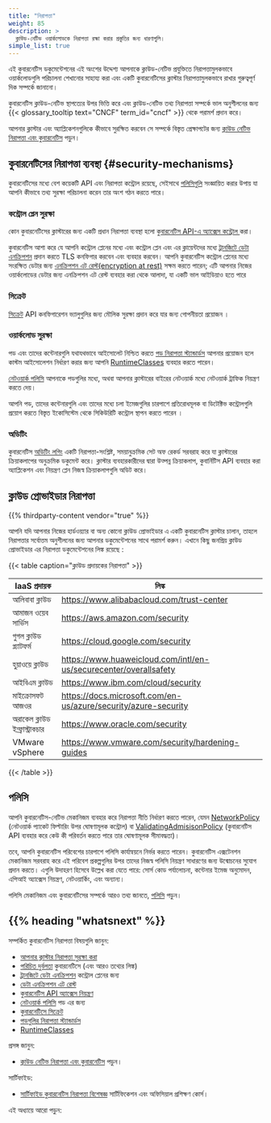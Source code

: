 ```yaml
---
title: "নিরাপত্তা"
weight: 85
description: >
  ক্লাউড-নেটিভ ওয়ার্কলোডকে নিরাপত্তা রক্ষা করার প্রস্তুতির জন্য ধারণাগুলি।
simple_list: true
---
```


এই কুবারনেটিস ডকুমেন্টেশনের এই অংশের উদ্দেশ্য আপনাকে ক্লাউড-নেটিভ প্রযুক্তিতে
নিরাপত্তামুলকভাবে ওয়ার্কলোডগুলি পরিচালনা শেখানোর সাহায্য করা এবং একটি কুবারনেটিসের ক্লাস্টার
নিরাপত্তামুলকভাবে রাখার গুরুত্বপূর্ণ দিক সম্পর্কে জানানো।

কুবারনেটিস ক্লাউড-নেটিভ স্থাপত্যের উপর ভিত্তি করে এবং ক্লাউড-নেটিভ তথ্য নিরাপত্তা সম্পর্কে ভাল অনুশীলনের
জন্য {{< glossary_tooltip text="CNCF" term_id="cncf" >}} থেকে 
পরামর্শ প্রদান করে।

আপনার ক্লাস্টার এবং অ্যাপ্লিকেশনগুলিকে কীভাবে সুরক্ষিত করবেন 
সে সম্পর্কে বিস্তৃত প্রেক্ষাপটের জন্য
[ক্লাউড নেটিভ নিরাপত্তা এবং কুবারনেটিস](/bn/docs/concepts/security/cloud-native-security/) পড়ুন।

## কুবারনেটিসের নিরাপত্তা ব্যবস্থা {#security-mechanisms}

কুবারনেটিসের মধ্যে বেশ কয়েকটি API এবং নিরাপত্তা কন্ট্রোল রয়েছে,
সেইসাথে [পলিসিগুলি](#পলিসি) সংজ্ঞায়িত করার উপায় যা আপনি কীভাবে তথ্য সুরক্ষা পরিচালনা করেন তার অংশ গঠন করতে পারে।

### কন্ট্রোল প্লেন সুরক্ষা

কোন কুবারনেটিসের ক্লাস্টারের জন্য একটি প্রধান নিরাপত্তা ব্যবস্থা হলো
[কুবারনেটিস API-এ অ্যাক্সেস কন্ট্রোল ](bn/docs/concepts/security/controlling-access) করা।

কুবারনেটিস আশা করে যে আপনি কন্ট্রোল প্লেনের মধ্যে এবং কন্ট্রোল প্লেন এবং এর ক্লায়েন্টদের মধ্যে
[ট্রানজিটে ডেটা এনক্রিপশন](/bn/docs/tasks/tls/managing-tls-in-a-cluster/)
প্রদান করতে TLS কনফিগার করবেন এবং ব্যবহার করবেন। আপনি কুবারনেটিস কন্ট্রোল প্লেনের মধ্যে
সংরক্ষিত ডেটার জন্য [এনক্রিপশন এট রেস্ট(encryption at rest)](/bn/docs/tasks/administer-cluster/encrypt-data/) সক্ষম করতে পারেন;
এটি আপনার নিজের ওয়ার্কলোডের ডেটার জন্য এনক্রিপশন এট রেস্ট ব্যবহার করা থেকে আলাদা,
যা একটি ভাল আইডিয়াও হতে পারে

### সিক্রেট

[সিক্রেট](/bn/docs/concepts/configuration/secret/) API কনফিগারেশন ভ্যালুগুলির জন্য মৌলিক
সুরক্ষা প্রদান করে যার জন্য গোপনীয়তা প্রয়োজন ।

### ওয়ার্কলোড সুরক্ষা

পড এবং তাদের কন্টেনারগুলি যথাযথভাবে আইসোলেট নিশ্চিত করতে
[পড নিরাপত্তা স্ট্যান্ডার্ডস](/bn/docs/concepts/security/pod-security-standards/)
আপনার প্রয়োজন হলে কাস্টম আইসোলেশন নির্ধারণ করার জন্য আপনি
[RuntimeClasses](/bn/docs/concepts/containers/runtime-class) ব্যবহার করতে পারেন।

[নেটওয়ার্ক পলিসি](/bn/docs/concepts/services-networking/network-policies/) আপনাকে 
পডগুলির মধ্যে, অথবা আপনার ক্লাস্টারের বাইরের নেটওয়ার্ক মধ্যে নেটওয়ার্ক ট্রাফিক নিয়ন্ত্রণ করতে দেয়।

আপনি পড, তাদের কন্টেনারগুলি এবং তাদের মধ্যে চলা ইমেজগুলির চারপাশে প্রতিরোধমূলক বা ডিটেক্টিভ
কন্ট্রোলগুলি প্রয়োগ করতে বিস্তৃত ইকোসিস্টেম থেকে সিকিউরিটি কন্ট্রোল স্থাপন করতে পারেন ।

### অডিটিং

কুবারনেটিস [অডিটিং লগিং](/bn/docs/tasks/debug/debug-cluster/audit/) একটি নিরাপত্তা-সংশ্লিষ্ট,
সময়ানুক্রমিক সেট অফ রেকর্ড সরবরাহ করে যা ক্লাস্টারের ক্রিয়াকলাপের অনুক্রমিক ডকুমেন্ট করে। ক্লাস্টার 
ব্যবহারকারীদের দ্বারা উত্পন্ন ক্রিয়াকলাপ, কুবার্নিটিস API ব্যবহার করা অ্যাপ্লিকেশন এবং নিয়ন্ত্রণ প্লেন নিজস্ব
ক্রিয়াকলাপগুলি অডিট করে।

## ক্লাউড প্রোভাইডার নিরাপত্তা

{{% thirdparty-content vendor="true" %}}

আপনি যদি আপনার নিজের হার্ডওয়্যার বা অন্য কোনো ক্লাউড প্রোভাইডার এ একটি কুবারনেটিস ক্লাস্টার চালান,
তাহলে নিরাপত্তার সর্বোত্তম অনুশীলনের জন্য আপনার ডকুমেন্টেশনের সাথে পরামর্শ করুন।
এখানে কিছু জনপ্রিয় ক্লাউড প্রোভাইডার এর নিরাপত্তা ডকুমেন্টেশনের লিঙ্ক রয়েছে :

{{< table caption="ক্লাউড প্রদায়কের নিরাপত্তা" >}}

IaaS প্রদায়ক        | লিঙ্ক |
-------------------- | ------------ |
আলিবাবা ক্লাউড | https://www.alibabacloud.com/trust-center |
আমাজন ওয়েব সার্ভিস | https://aws.amazon.com/security |
গুগল ক্লাউড প্ল্যাটফর্ম | https://cloud.google.com/security |
হুয়াওয়ে ক্লাউড | https://www.huaweicloud.com/intl/en-us/securecenter/overallsafety |
আইবিএম ক্লাউড | https://www.ibm.com/cloud/security |
মাইক্রোসফট আজওর | https://docs.microsoft.com/en-us/azure/security/azure-security |
অরাকেল ক্লাউড ইন্ফ্রাস্ট্রাকচার | https://www.oracle.com/security |
VMware vSphere | https://www.vmware.com/security/hardening-guides |

{{< /table >}}

## পলিসি

আপনি কুবারনেটিস-নেটিভ মেকানিজম ব্যবহার করে নিরাপত্তা নীতি নির্ধারণ করতে পারেন,
যেমন [NetworkPolicy](/bn/docs/concepts/services-networking/network-policies/)
(নেটওয়ার্ক প্যাকেট ফিল্টারিং উপর ঘোষণামূলক কন্ট্রোল) বা
[ValidatingAdmisisonPolicy](/bn/docs/reference/access-authn-authz/validating-admission-policy/)
(কুবারনেটিস API ব্যবহার করে কেউ কী পরিবর্তন করতে পারে তার ঘোষণামূলক সীমাবদ্ধতা)।

তবে, আপনি কুবারনেটিস পরিবেশের চারপাশে পলিসি কার্যান্বয়নে নির্ভর করতে পারেন। কুবারনেটিস এক্সটেনশন মেকানিজম সরবরাহ করে
এই পরিবেশ প্রকল্পগুলির উপর তাদের নিজস্ব পলিসি নিয়ন্ত্রণ সাধারণের জন্য
উন্মোচনের সুযোগ প্রদান করতে। এগুলি উদাহরণ হিসেবে উল্লেখ করা যেতে পারে:
সোর্স কোড পর্যালোচনা, কন্টেনার ইমেজ অনুমোদন, এপিআই অ্যাক্সেস নিয়ন্ত্রণ,
নেটওয়ার্কিং, এবং অন্যান্য।

পলিসি মেকানিজম এবং কুবারনেটিসের সম্পর্কে আরও তথ্য জানতে,
[পলিসি](/bn/docs/concepts/policy/) পড়ুন।

## {{% heading "whatsnext" %}}

সম্পর্কিত কুবারনেটিস নিরাপত্তা বিষয়গুলি জানুন:

* [আপনার ক্লাস্টার নিরাপত্তা সুরক্ষা করা](/bn/docs/tasks/administer-cluster/securing-a-cluster/)
* [পরিচিত দুর্বলতা](/bn/docs/reference/issues-security/official-cve-feed/)
  কুবারনেটিসে (এবং আরও তথ্যের লিঙ্ক)
* [ট্রানজিটে ডেটা এনক্রিপশন](/bn/docs/tasks/tls/managing-tls-in-a-cluster/) কন্ট্রোল প্লেনের জন্য
* [ডেটা এনক্রিপশন এট রেস্ট](/bn/docs/tasks/administer-cluster/encrypt-data/)
* [কুবারনেটিস API অ্যাক্সেস নিয়ন্ত্রণ](/bn/docs/concepts/security/controlling-access)
* [নেটওয়ার্ক পলিসি](/bn/bn/docs/concepts/services-networking/network-policies/) পড এর জন্য
* [কুবারনেটিসে সিক্রেট](/bn/docs/concepts/configuration/secret/)
* [পডগুলির নিরাপত্তা স্ট্যান্ডার্ডস](/bn/docs/concepts/security/pod-security-standards/)
* [RuntimeClasses](/bn/docs/concepts/containers/runtime-class)

প্রসঙ্গ জানুন:

<!-- এটি পরিবর্তন করলে, content/en/docs/concepts/security/cloud-native-security.md এর ফ্রন্ট ম্যাটার ম্যাচ করতে অন্যত্র সম্পাদনা করুন; no_list সেটিং পরীক্ষা করুন -->
* [ক্লাউড নেটিভ নিরাপত্তা এবং কুবারনেটিস](/bn/docs/concepts/security/cloud-native-security/) পড়ুন।

সার্টিফাইড:

* [সার্টিফাইড কুবারনেটিস নিরাপত্তা বিশেষজ্ঞ](https://training.linuxfoundation.org/certification/certified-kubernetes-security-specialist/)
  সার্টিফিকেশন এবং অফিসিয়াল প্রশিক্ষণ কোর্স।

এই অধ্যায়ে আরো পড়ুন:

